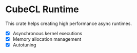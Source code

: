 # CubeCL Runtime

This crate helps creating high performance async runtimes.

- [x] Asynchronous kernel executions
- [x] Memory allocation management
- [x] Autotuning
